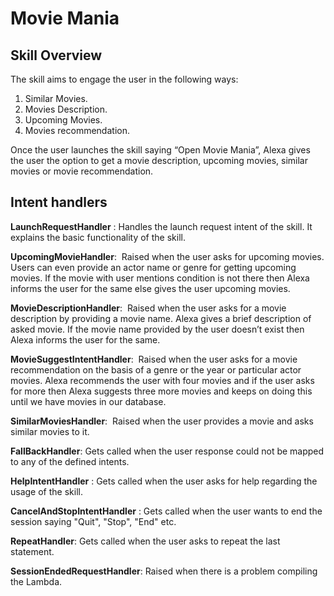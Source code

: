 # Movie Mania

## Skill Overview

The skill aims to engage the user in the following ways:
1. Similar Movies.
2. Movies Description.
3. Upcoming Movies.
4. Movies recommendation.

Once the user launches the skill saying “Open Movie Mania”, Alexa gives the user the option to get a movie description, upcoming movies, similar movies or movie recommendation.

## Intent handlers

**LaunchRequestHandler**​ : Handles the launch request intent of the skill. It explains the basic functionality of the skill.

**UpcomingMovieHandler**: ​ Raised when the user asks for upcoming movies. Users can even provide an actor name or genre for getting upcoming movies. If the movie with user mentions condition is not there then Alexa informs the user for the same else gives the user upcoming movies.

**MovieDescriptionHandler**: ​ Raised when the user asks for a movie description by providing a movie name. Alexa gives a brief description of asked movie. If the movie name provided by the user doesn’t exist then Alexa informs the user for the same.

**MovieSuggestIntentHandler**: ​ Raised when the user asks for a movie
recommendation on the basis of a genre or the year or particular actor movies.
Alexa recommends the user with four movies and if the user asks for more
then Alexa suggests three more movies and keeps on doing this until we have
movies in our database.

**SimilarMoviesHandler**: ​ Raised when the user provides a movie and asks
similar movies to it.

**FallBackHandler**:​ Gets called when the user response could not be mapped
to any of the defined intents.

**HelpIntentHandler**​ : Gets called when the user asks for help regarding the
usage of the skill.

**CancelAndStopIntentHandler**​ : Gets called when the user wants to end the
session saying "Quit", "Stop", "End" etc.

**RepeatHandler**:​ Gets called when the user asks to repeat the last statement.

**SessionEndedRequestHandler**:​ Raised when there is a problem compiling
the Lambda.
